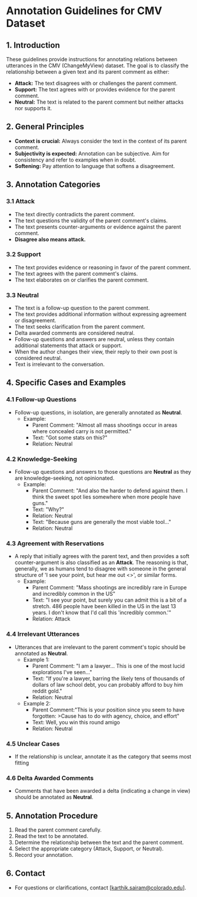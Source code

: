# Annotation Guidelines for CMV Dataset

## 1. Introduction

These guidelines provide instructions for annotating relations between utterances in the CMV (ChangeMyView) dataset. The goal is to classify the relationship between a given text and its parent comment as either:

* **Attack:** The text disagrees with or challenges the parent comment.
* **Support:** The text agrees with or provides evidence for the parent comment.
* **Neutral:** The text is related to the parent comment but neither attacks nor supports it.

## 2. General Principles

* **Context is crucial:** Always consider the text in the context of its parent comment.
* **Subjectivity is expected:** Annotation can be subjective. Aim for consistency and refer to examples when in doubt.
* **Softening:** Pay attention to language that softens a disagreement.

## 3. Annotation Categories

### 3.1 Attack

* The text directly contradicts the parent comment.
* The text questions the validity of the parent comment's claims.
* The text presents counter-arguments or evidence against the parent comment.
* **Disagree also means attack.**

### 3.2 Support

* The text provides evidence or reasoning in favor of the parent comment.
* The text agrees with the parent comment's claims.
* The text elaborates on or clarifies the parent comment.

### 3.3 Neutral

* The text is a follow-up question to the parent comment.
* The text provides additional information without expressing agreement or disagreement.
* The text seeks clarification from the parent comment.
* Delta awarded comments are considered neutral.
* Follow-up questions and answers are neutral, unless they contain additional statements that attack or support.
* When the author changes their view, their reply to their own post is considered neutral.
* Text is irrelevant to the conversation.

## 4. Specific Cases and Examples

### 4.1 Follow-up Questions

* Follow-up questions, in isolation, are generally annotated as **Neutral**.
    * Example:
        * Parent Comment: "Almost all mass shootings occur in areas where concealed carry is not permitted."
        * Text: "Got some stats on this?"
        * Relation: Neutral

### 4.2 Knowledge-Seeking

* Follow-up questions and answers to those questions are **Neutral** as they are knowledge-seeking, not opinionated.
    * Example:
        * Parent Comment: "And also the harder to defend against them. I think the sweet spot lies somewhere when more people have guns."
        * Text: "Why?"
        * Relation: Neutral
        * Text: "Because guns are generally the most viable tool..."
        * Relation: Neutral

### 4.3 Agreement with Reservations

* A reply that initially agrees with the parent text, and then provides a soft counter-argument is also classified as an **Attack**. The reasoning is that, generally, we as humans tend to disagree with someone in the general structure of 'I see your point, but hear me out <>', or similar forms. 
    * Example:
        * Parent Comment: "Mass shootings are incredibly rare in Europe and incredibly common in the US"
        * Text: "I see your point, but surely you can admit this is a bit of a stretch. 486 people have been killed in the US in the last 13 years. I don't know that I'd call this 'incredibly common.'"
        * Relation: Attack

### 4.4 Irrelevant Utterances

* Utterances that are irrelevant to the parent comment's topic should be annotated as **Neutral**.
    * Example 1:
        * Parent Comment: "I am a lawyer... This is one of the most lucid explorations I've seen..."
        * Text: "If you're a lawyer, barring the likely tens of thousands of dollars of law school debt, you can probably afford to buy him reddit gold."
        * Relation: Neutral
    * Example 2:
        * Parent Comment:"This is your position since you seem to have forgotten: >Cause has to do with agency, choice, and effort"
        * Text: Well, you win this round amigo
        * Relation: Neutral

### 4.5 Unclear Cases

* If the relationship is unclear, annotate it as the category that seems most fitting

### 4.6 Delta Awarded Comments

* Comments that have been awarded a delta (indicating a change in view) should be annotated as **Neutral**.

## 5. Annotation Procedure

1.  Read the parent comment carefully.
2.  Read the text to be annotated.
3.  Determine the relationship between the text and the parent comment.
4.  Select the appropriate category (Attack, Support, or Neutral).
5.  Record your annotation.


## 6. Contact

* For questions or clarifications, contact \[karthik.sairam@colorado.edu].
